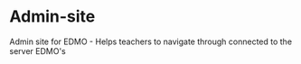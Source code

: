 # Admin-site
Admin site for EDMO - Helps teachers to navigate through connected to the server EDMO's
